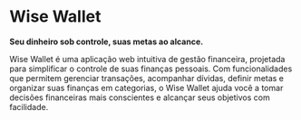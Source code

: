 # Wise Wallet

**Seu dinheiro sob controle, suas metas ao alcance.**

Wise Wallet é uma aplicação web intuitiva de gestão financeira, projetada para simplificar o controle de suas finanças pessoais. Com funcionalidades que permitem gerenciar transações, acompanhar dívidas, definir metas e organizar suas finanças em categorias, o Wise Wallet ajuda você a tomar decisões financeiras mais conscientes e alcançar seus objetivos com facilidade.
